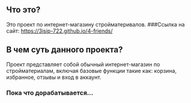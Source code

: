 ## Что это?
Это проект по интернет-магазину стройматеривалов. 
###Ссылка на сайт: https://3isip-722.github.io/4-friends/
## В чем суть данного проекта? 
Проект представляет собой обычный интернет-магазин по стройматериалам, включая базовые функции такие как: корзина, избранное, отзывы и вход в аккаунт. 
### Пока что дорабатывается...


